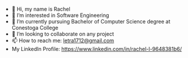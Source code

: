 - 👋 Hi, my name is Rachel
- 👀 I’m interested in Software Engineering 
- 🌱 I’m currently pursuing Bachelor of Computer Science degree at Conestoga College
- 💞️ I’m looking to collaborate on any project
- 📫 How to reach me: letra1712@gmail.com 
- My LinkedIn Profile: https://www.linkedin.com/in/rachel-l-9648381b6/

<!---
Rachel10011/Rachel10011 is a ✨ special ✨ repository because its `README.md` (this file) appears on your GitHub profile.
You can click the Preview link to take a look at your changes.
--->

